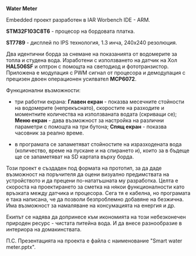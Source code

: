 **Water Meter**

Embedded проект разработен в IAR Worbench IDE - ARM.

**STM32F103C8T6** - процесор на бордовата платка.

**ST7789** - дисплей по IPS технология, 1.3 инча, 240х240 резолюция.

Два идентични борда за снемане на показанията от водомерите за топла и
студена вода. Изработени с използването на датчик на Хол **HAL506SF** и
оптрон с помощта на светодиод и фототранзистор. Приложена е модулация с
PWM сигнал от процесора и демодулация с прецизен двоен операционен
усилвател **MCP6072**.

Функционални възможности:

- три работни екрана: **Главен екран** - показва месечните стойности на
водомерите (непрекъснато), скоростите на разходите и моментните
количества на използваната водата (скриващи се); **Меню екран** - дава
възможност за настройка на различни параметри с помощта на три бутона;
**Спящ екран** - показва часовник за реално време.

- в програмата се запаметяват стойностите на изразходената вода
(количество, време на пускане и на спирането и), които за в бъдеще ще се
запаметяват на SD картата върху борда.

Този проект е създаден под формата на прототип, за да даде възможност на
поръчителя да оцени визуално предимствата на устройството и да прецени
по-нататъшната му разработка. Целта е скороста на проектирането за
сметка на някои функционалности като връзката между датчика и процесора.
Сега тя е кабелна, но програмата е така написана, че да позволи
безпроблемно добавяне на безжична. Има възможност за намаляване на
консумацията на енергия и др.

Екипът се надява да допринесе към икономията на този небезконечен
природен ресурс - чистата питейна вода. И да внесе разнообразие в
интериора на домакинствата.

П.С. Презентацията на проекта е файла с наименование "Smart water meter.pptx".
